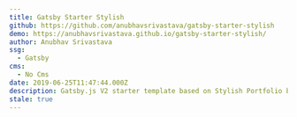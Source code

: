 ```yaml
---
title: Gatsby Starter Stylish
github: https://github.com/anubhavsrivastava/gatsby-starter-stylish
demo: https://anubhavsrivastava.github.io/gatsby-starter-stylish/
author: Anubhav Srivastava
ssg:
  - Gatsby
cms:
  - No Cms
date: 2019-06-25T11:47:44.000Z
description: Gatsby.js V2 starter template based on Stylish Portfolio by startbootstrap
stale: true
---
```

